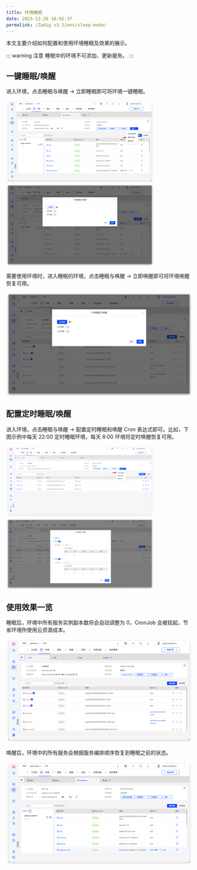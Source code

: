 ```yaml
---
title: 环境睡眠
date: 2023-12-26 16:02:37
permalink: /Zadig v3.1/env/sleep-mode/
---
```


本文主要介绍如何配置和使用环境睡眠及效果的展示。

::: warning 注意
睡眠中的环境不可添加、更新服务。
:::

## 一键睡眠/唤醒

进入环境，点击睡眠与唤醒 -> 立即睡眠即可将环境一键睡眠。

<img src="../../../../_images/sleep_mode_1.png" width="400" >
<img src="../../../../_images/sleep_mode_2.png" width="400" >

需要使用环境时，进入睡眠的环境，点击睡眠与唤醒 -> 立即唤醒即可将环境唤醒恢复可用。

![一键唤醒](../../../../_images/sleep_mode_3.png)

## 配置定时睡眠/唤醒

进入环境，点击睡眠与唤醒 -> 配置定时睡眠和唤醒 Cron 表达式即可。比如，下图示例中每天 22:00 定时睡眠环境，每天 8:00 环境将定时唤醒恢复可用。

<img src="../../../../_images/sleep_mode_4_310.png" width="400" >
<img src="../../../../_images/sleep_mode_5_310.png" width="400" >

## 使用效果一览

睡眠后，环境中所有服务实例副本数将会自动调整为 0，CronJob 会被挂起，节省环境所使用云资源成本。

![效果](../../../../_images/sleep_mode_6.png)

唤醒后，环境中的所有服务会根据服务编排顺序恢复到睡眠之前的状态。

![效果](../../../../_images/sleep_mode_7.png)

